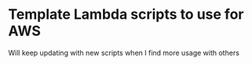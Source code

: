 # Template Lambda scripts to use for AWS

Will keep updating with new scripts when I find more usage with others
